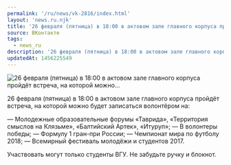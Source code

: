 ```yaml
---
permalink: '/ru/news/vk-2816/index.html'
layout: 'news.ru.njk'
title: '26 февраля (пятница) в 18:00 в актовом зале главного корпуса пройдёт встреча, на которой можно'
source: ВКонтакте
tags:
  - news_ru
description: '26 февраля (пятница) в 18:00 в актовом зале главного корпуса пройдёт встреча, на которой можно…'
updatedAt: 1456225549
---
```

![26 февраля (пятница) в 18:00 в актовом зале главного корпуса пройдёт встреча, на которой можно…](https://sun9-75.userapi.com/impf/c633823/v633823484/1770a/9A7OM28ECsg.jpg?size=1280x720&quality=96&proxy=1&sign=4d6bf738bcb6acae9ec50db629a43288&c_uniq_tag=ll_HdrsDve9tvUTchDE5EEUb6tCVlQFzvJrxDAPGOHw&type=album)

26 февраля (пятница) в 18:00 в актовом зале главного корпуса пройдёт встреча, на которой можно будет записаться волонтёром на:

— Молодежные образовательные форумы «Таврида», «Территория смыслов на Клязьме», «Балтийский Артек», «Итуруп»;
— В волонтеры победы;
— Формулу 1 гран-при России;
— Чемпионат мира по футболу 2018;
— Всемирный фестиваль молодёжи и студентов 2017.

Участвовать могут только студенты ВГУ. Не забудьте ручку и блокнот.
